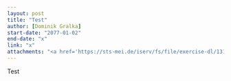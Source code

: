 ```yaml
---
layout: post
title: "Test"
author: [Dominik Gralka]
start-date: "2077-01-02"
end-date: "x"
link: "x"
attachments: "<a href='https://sts-mei.de/iserv/fs/file/exercise-dl/1317/Arbeitsblatt%20Migration%20Histories.pdf'>Arbeitsblatt_Migration_Histories.pdf</a>, <a href='https://sts-mei.de/iserv/fs/file/exercise-dl/1403/Migration%20Histories%20-%2014.01.2021.pptx'>Migration_Histories_-_14.01.2021.pptx</a>, <a href='https://sts-mei.de/iserv/fs/file/exercise-dl/1404/Migration%20Histories%20-%2014.01.2021.pdf'>Migration_Histories_-_14.01.2021.pdf</a>, "
---
```

Test